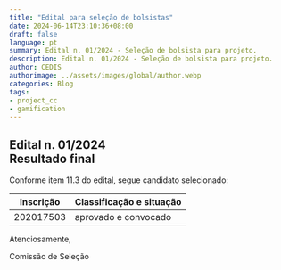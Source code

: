 ```yaml
---
title: "Edital para seleção de bolsistas"
date: 2024-06-14T23:10:36+08:00
draft: false
language: pt
summary: Edital n. 01/2024 - Seleção de bolsista para projeto.
description: Edital n. 01/2024 - Seleção de bolsista para projeto.
author: CEDIS
authorimage: ../assets/images/global/author.webp
categories: Blog
tags: 
- project_cc
- gamification
---
```

## Edital n. 01/2024<br>Resultado final

Conforme item 11.3 do edital, segue candidato selecionado:

| Inscrição | Classificação e situação |
|-----------|---------------------------|
| 202017503 | aprovado e convocado |



Atenciosamente,

Comissão de Seleção